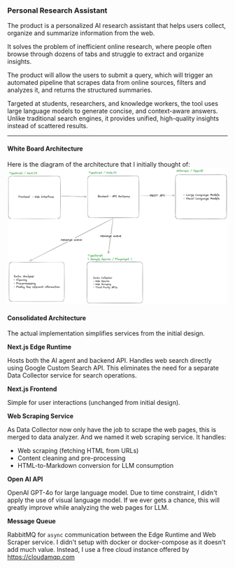 ### Personal Research Assistant

The product is a personalized AI research assistant that helps users collect, organize and summarize information from the web.

It solves the problem of inefficient online research, where people often browse through dozens of tabs and struggle to extract and organize insights.

The product will allow the users to submit a query, which will trigger an automated pipeline that scrapes data from online sources, filters and analyzes it, and returns the structured summaries.

Targeted at students, researchers, and knowledge workers, the tool uses large language models to generate concise, and context-aware answers. Unlike traditional search engines, it provides unified, high-quality insights instead of scattered results.

----

#### White Board Architecture 

Here is the diagram of the architecture that I initially thought of:
![Architecture Diagram](./assets/whiteboard-architecture.png)

#### Consolidated Architecture

The actual implementation simplifies services from the initial design.

**Next.js Edge Runtime**

Hosts both the AI agent and backend API.
Handles web search directly using Google Custom Search API. 
This eliminates the need for a separate Data Collector service for search operations.

**Next.js Frontend**

Simple for user interactions (unchanged from initial design).

**Web Scraping Service**

As Data Collector now only have the job to scrape the web pages, this is merged to data analyzer.
And we named it web scraping service.  It handles:
- Web scraping (fetching HTML from URLs)
- Content cleaning and pre-processing
- HTML-to-Markdown conversion for LLM consumption

**Open AI API**

OpenAI GPT-4o for large language model. Due to time constraint, I didn't apply the use of visual language model.
If we ever gets a chance, this will greatly improve while analyzing the web pages for LLM.

**Message Queue**

RabbitMQ for `async` communication between the Edge Runtime and Web Scraper service.
I didn't setup with docker or docker-compose as it doesn't add much value. Instead, I use a free cloud instance offered by https://cloudamqp.com